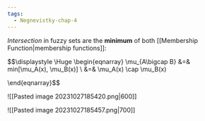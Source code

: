```yaml
---
tags:
  - Negnevistky-chap-4
---
```

*Intersection* in fuzzy sets are the **minimum** of both [[Membership Function|membership functions]]:

$$\displaystyle \Huge \begin{eqnarray} 
\mu_{A\bigcap B} &=& min[\mu_A(x), \mu_B(x)] \\
&=& \mu_A(x) \cap \mu_B(x) 

\end{eqnarray}$$

![[Pasted image 20231027185420.png|600]]

![[Pasted image 20231027185457.png|700]]